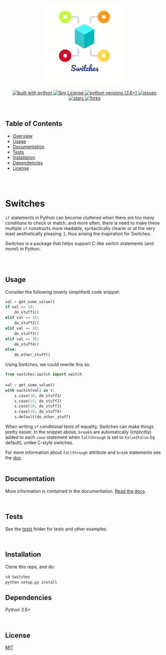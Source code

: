 <!-- <div align="center">
<img alt="leap image" src="assets/switches_256x256.png"/>
</div> -->
<p align="center">
    <p align="center">
        <img alt="Switches image" src="assets/switches_256x256.png" >
    </p>
    <p align="center">
        <a href="https://www.python.org/">
            <img alt="built with python" src="https://img.shields.io/badge/built%20with-python-blue.svg?style=plastic" >
        </a>
        <a href="https://github.com/ziord/Switches/blob/master/LICENSE.txt">
            <img alt="Spy License" src="https://img.shields.io/github/license/ziord/Switches?style=plastic" >
        </a>
        <a href="https://www.python.org/downloads/">
            <img alt="python versions (3.6+)" src="https://img.shields.io/badge/python-3.6+-blue.svg?style=plastic">
        </a>
        <a href="https://github.com/ziord/Switches/issues" >
            <img alt="issues" src="https://img.shields.io/github/issues/ziord/Switches?style=plastic">
        </a>
        <a href="https://github.com/ziord/Switches/stargazers">
            <img alt="stars" src="https://img.shields.io/github/stars/ziord/Switches?style=plastic">
        </a>
        <a href="https://github.com/ziord/Switches/network/members">
            <img alt="forks" src="https://img.shields.io/github/forks/ziord/Switches?style=plastic">
        </a>
    </p>
</p>

<br />

## Table of Contents
- [ Overview ](#about)
- [Usage](#usage)
- [ Documentation](#docs)
- [Tests](#tests)
- [Installation](#installation)
- [Dependencies](#dependencies)
- [License](#license)

\
\
<a name='about'></a>
# Switches

`if` statements in Python can become cluttered when there are too many conditions to check or match, and more often, there is need to make these multiple `if` constructs more readable, syntactically clearer or at the very least aesthetically pleasing :), thus arising the inspiration for Switches.

Switches is a package that helps support C-like switch statements (and more!) in Python.

\
\
<a name='usage'></a>
## Usage

Consider the following (overly simplified) code snippet:

```python
val = get_some_value()
if val == 10:
    do_stuff1()
elif val == 15:
    do_stuff2()
elif val == 20:
    do_stuff3()
elif val == 30:
    do_stuff4()
else:
    do_other_stuff()
```
Using Switches, we could rewrite this as:

```python
from switches.switch import switch

val = get_some_value()
with switch(val) as s:
    s.case(10, do_stuff1)
    s.case(15, do_stuff2)
    s.case(20, do_stuff3)
    s.case(30, do_stuff4)
    s.default(do_other_stuff)
```
When writing `if` conditional tests of equality, Switches can make things pretty easier.
In the snippet above, `break`s are automatically (implicitly) added to each `case` statement when `fallthrough` is set to `False`(`False` by default), unlike C-style switches.

For more information about `fallthrough` attribute and `break` statements see the [doc](https://github.com/ziord/Switches/blob/master/DOCUMENTATION).
\
\
<a name='docs'></a>
## Documentation
More information is contained in the documentation.
[Read the docs](https://github.com/ziord/Switches/blob/master/DOCUMENTATION).

\
<a name='tests'></a>
## Tests
See the [tests](https://github.com/ziord/Switches/blob/master/tests) folder for tests and other examples.

\
<a name='installation'></a>
## Installation
Clone this repo, and do:

`cd Switches` <br/> `python setup.py install`
\
<a name='dependencies'></a>
## Dependencies
Python 3.6+

\
<a name='license'></a>
## License
[MIT](https://github.com/ziord/Switches/blob/master/LICENSE)